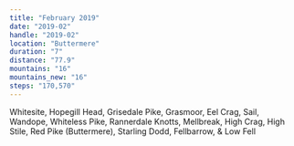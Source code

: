 ```yaml
---
title: "February 2019"
date: "2019-02"
handle: "2019-02"
location: "Buttermere"
duration: "7"
distance: "77.9"
mountains: "16"
mountains_new: "16"
steps: "170,570"
---
```


Whitesite, Hopegill Head, Grisedale Pike, Grasmoor, Eel Crag, Sail, Wandope, Whiteless Pike, Rannerdale Knotts, Mellbreak, High Crag, High Stile, Red Pike (Buttermere), Starling Dodd, Fellbarrow, & Low Fell